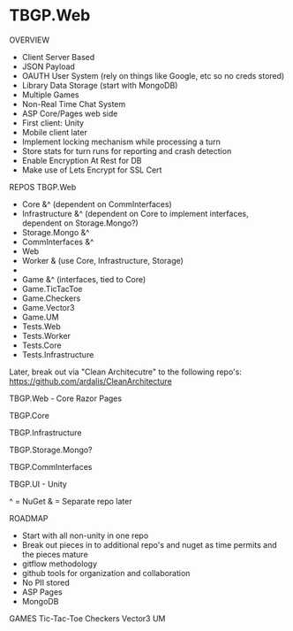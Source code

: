 # TBGP.Web

OVERVIEW
* Client Server Based
* JSON Payload
* OAUTH User System (rely on things like Google, etc so no creds stored)
* Library Data Storage (start with MongoDB)
* Multiple Games
* Non-Real Time Chat System
* ASP Core/Pages web side
* First client: Unity
* Mobile client later
* Implement locking mechanism while processing a turn
* Store stats for turn runs for reporting and crash detection
* Enable Encryption At Rest for DB
* Make use of Lets Encrypt for SSL Cert

REPOS
TBGP.Web
* Core &^ (dependent on CommInterfaces)
* Infrastructure &^ (dependent on Core to implement interfaces, dependent on Storage.Mongo?)
* Storage.Mongo &^
* CommInterfaces &^
* Web
* Worker & (use Core, Infrastructure, Storage)
* 
* Game &^ (interfaces, tied to Core)
* Game.TicTacToe
* Game.Checkers
* Game.Vector3
* Game.UM
* Tests.Web
* Tests.Worker
* Tests.Core
* Tests.Infrastructure

Later, break out via "Clean Architecutre" to the following repo's:
https://github.com/ardalis/CleanArchitecture

TBGP.Web - Core Razor Pages

TBGP.Core

TBGP.Infrastructure

TBGP.Storage.Mongo?

TBGP.CommInterfaces

TBGP.UI - Unity

^ = NuGet 
& = Separate repo later


ROADMAP
* Start with all non-unity in one repo
* Break out pieces in to additional repo's and nuget as time permits and the pieces mature
* gitflow methodology
* github tools for organization and collaboration
* No PII stored
* ASP Pages
* MongoDB

GAMES
Tic-Tac-Toe
Checkers
Vector3
UM
